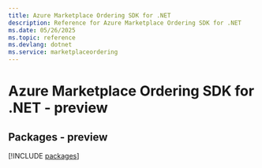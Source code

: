 ```yaml
---
title: Azure Marketplace Ordering SDK for .NET
description: Reference for Azure Marketplace Ordering SDK for .NET
ms.date: 05/26/2025
ms.topic: reference
ms.devlang: dotnet
ms.service: marketplaceordering
---
```

# Azure Marketplace Ordering SDK for .NET - preview
## Packages - preview
[!INCLUDE [packages](marketplace-ordering-index.md)]